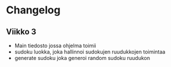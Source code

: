 # Changelog

## Viikko 3

- Main tiedosto jossa ohjelma toimii
- sudoku luokka, joka hallinnoi sudokujen ruudukkojen toimintaa
- generate sudoku joka generoi random sudoku ruudukon
